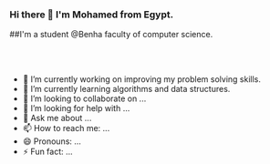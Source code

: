 ### Hi there 👋 I'm Mohamed from Egypt.
##I'm a student @Benha faculty of computer science.

<br />
<br />

- 🔭 I’m currently working on improving my problem solving skills.
- 🌱 I’m currently learning algorithms and data structures.
- 👯 I’m looking to collaborate on ...
- 🤔 I’m looking for help with ...
- 💬 Ask me about ...
- 📫 How to reach me: ...
- 😄 Pronouns: ...
- ⚡ Fun fact: ...
